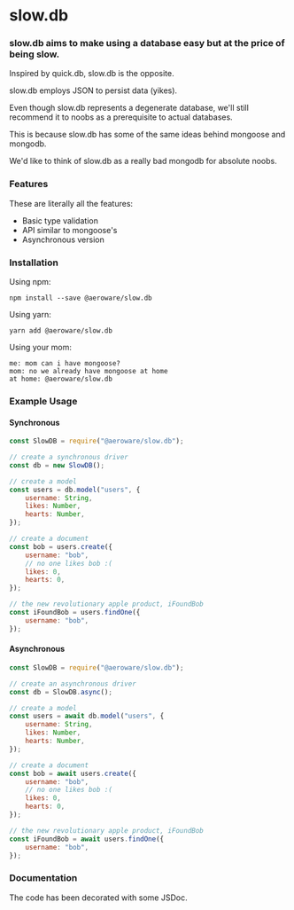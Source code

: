# slow.db

### slow.db aims to make using a database easy but at the price of being slow.

Inspired by quick.db, slow.db is the opposite.

slow.db employs JSON to persist data (yikes).

Even though slow.db represents a degenerate database, we'll still recommend it to noobs as a prerequisite to actual databases.

This is because slow.db has some of the same ideas behind mongoose and mongodb.

We'd like to think of slow.db as a really bad mongodb for absolute noobs.

### Features

These are literally all the features:

-   Basic type validation
-   API similar to mongoose's
-   Asynchronous version

### Installation

Using npm:

```
npm install --save @aeroware/slow.db
```

Using yarn:

```
yarn add @aeroware/slow.db
```

Using your mom:

```
me: mom can i have mongoose?
mom: no we already have mongoose at home
at home: @aeroware/slow.db
```

### Example Usage

#### Synchronous

```js
const SlowDB = require("@aeroware/slow.db");

// create a synchronous driver
const db = new SlowDB();

// create a model
const users = db.model("users", {
    username: String,
    likes: Number,
    hearts: Number,
});

// create a document
const bob = users.create({
    username: "bob",
    // no one likes bob :(
    likes: 0,
    hearts: 0,
});

// the new revolutionary apple product, iFoundBob
const iFoundBob = users.findOne({
    username: "bob",
});
```

#### Asynchronous

```js
const SlowDB = require("@aeroware/slow.db");

// create an asynchronous driver
const db = SlowDB.async();

// create a model
const users = await db.model("users", {
    username: String,
    likes: Number,
    hearts: Number,
});

// create a document
const bob = await users.create({
    username: "bob",
    // no one likes bob :(
    likes: 0,
    hearts: 0,
});

// the new revolutionary apple product, iFoundBob
const iFoundBob = await users.findOne({
    username: "bob",
});
```

### Documentation

The code has been decorated with some JSDoc.
